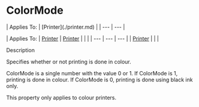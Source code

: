 




<h1 class="heading"><span class="name">ColorMode</span></h1>
| Applies To: | [Printer](./printer.md) |
| --- | ---  |

| Applies To: | [Printer](./printer.md) | [Printer](./printer.md) |  |  |
| --- | --- | ---  |
| [Printer](./printer.md) |  |  |


Description


Specifies whether or not printing is done in colour.


ColorMode is a single number with the value 0 or 1. If ColorMode is 1, printing is done in colour. If ColorMode is 0, printing is done using black ink only.


This property only applies to colour printers.



